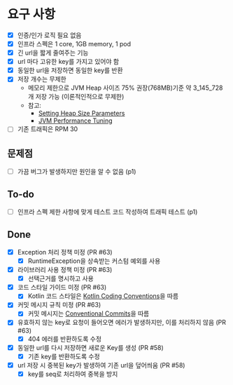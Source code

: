 # 요구 사항

- [x] 인증/인가 로직 필요 없음
- [x] 인프라 스펙은 1 core, 1GB memory, 1 pod
- [x] 긴 url을 짧게 줄여주는 기능
- [x] url 마다 고유한 key를 가지고 있어야 함
- [x] 동일한 url을 저장하면 동일한 key를 반환
- [x] 저장 개수는 무제한
    - 메모리 제한으로 JVM Heap 사이즈 75% 권장(768MB)기준 약 3_145_728개 저장 가능 (이론적인적으로 무제한)
    - 참고:
        - [Setting Heap Size Parameters](https://docs.oracle.com/cd/E13188_01/jrockit/docs81/tuning/config.html#1012706)
        - [JVM Performance Tuning](https://docs.oracle.com/en/graalvm/jdk/21/docs/reference-manual/native-image/optimizations-and-performance/MemoryManagement/#performance-tuning)
- [ ] 기존 트래픽은 RPM 30

## 문제점

- [ ] 가끔 버그가 발생하지만 원인을 알 수 없음 (p1)

## To-do

- [ ] 인프라 스펙 제한 사항에 맞게 테스트 코드 작성하여 트래픽 테스트 (p1)

## Done

- [x] Exception 처리 정책 미정 (PR #63)
    - [x] RuntimeException을 상속받는 커스텀 예외를 사용
- [x] 라이브러리 사용 정책 미정 (PR #63)
    - [x] 선택근거를 명시하고 사용
- [x] 코드 스타일 가이드 미정 (PR #63)
    - [x] Kotlin 코드 스타일은 [Kotlin Coding Conventions](https://kotlinlang.org/docs/coding-conventions.html)을 따름
- [x] 커밋 메시지 규칙 미정 (PR #63)
    - [x] 커밋 메시지는 [Conventional Commits](https://www.conventionalcommits.org/en/v1.0.0/)을 따름
- [x] 유효하지 않는 key로 요청이 들어오면 에러가 발생하지만, 이를 처리하지 않음 (PR #63)
    - [x] 404 에러를 반환하도록 수정
- [x] 동일한 url를 다시 저장하면 새로운 Key를 생성 (PR #58)
    - [x] 기존 key를 반환하도록 수정
- [x] url 저장 시 중복된 key가 발생하여 기존 url을 덮어씌움 (PR #58)
    - [x] key를 seq로 처리하여 중복을 방지
